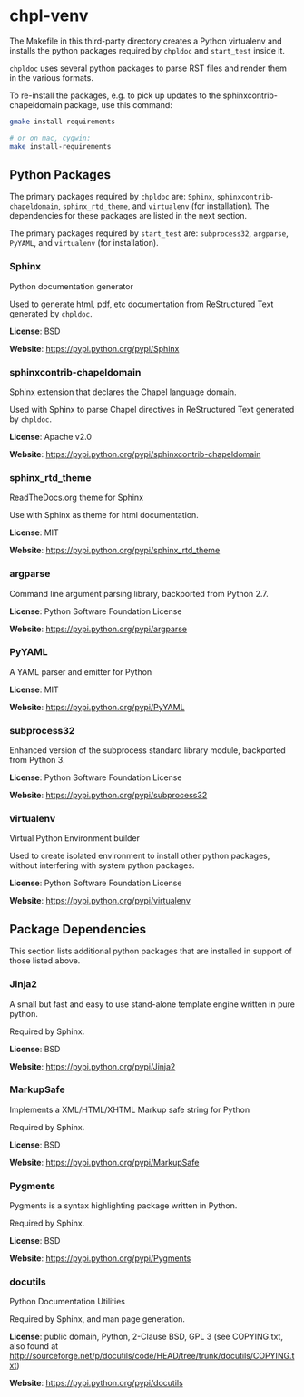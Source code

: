 chpl-venv
============

The Makefile in this third-party directory creates a Python virtualenv and
installs the python packages required by `chpldoc` and `start_test` inside it.

`chpldoc` uses several python packages to parse RST files and render them in
the various formats.

To re-install the packages, e.g. to pick up updates to the
sphinxcontrib-chapeldomain package, use this command:

```bash
gmake install-requirements

# or on mac, cygwin:
make install-requirements
```

Python Packages
---------------

The primary packages required by `chpldoc` are: `Sphinx`,
`sphinxcontrib-chapeldomain`, `sphinx_rtd_theme`, and `virtualenv` (for
installation). The dependencies for these packages are listed in the next
section.

The primary packages required by `start_test` are: `subprocess32`,
`argparse`, `PyYAML`, and `virtualenv` (for installation).

### Sphinx

Python documentation generator

Used to generate html, pdf, etc documentation from ReStructured Text generated
by `chpldoc`.

**License**: BSD

**Website**: https://pypi.python.org/pypi/Sphinx

### sphinxcontrib-chapeldomain

Sphinx extension that declares the Chapel language domain.

Used with Sphinx to parse Chapel directives in ReStructured Text generated by
`chpldoc`.

**License**: Apache v2.0

**Website**: https://pypi.python.org/pypi/sphinxcontrib-chapeldomain

### sphinx_rtd_theme

ReadTheDocs.org theme for Sphinx

Use with Sphinx as theme for html documentation.

**License**: MIT

**Website**: https://pypi.python.org/pypi/sphinx_rtd_theme

### argparse

Command line argument parsing library, backported from Python 2.7.

**License**: Python Software Foundation License

**Website**: https://pypi.python.org/pypi/argparse

### PyYAML

A YAML parser and emitter for Python

**License**: MIT

**Website**: https://pypi.python.org/pypi/PyYAML

### subprocess32

Enhanced version of the subprocess standard library module, backported from
Python 3.

**License**: Python Software Foundation License

**Website**: https://pypi.python.org/pypi/subprocess32

### virtualenv

Virtual Python Environment builder

Used to create isolated environment to install other python packages, without
interfering with system python packages.

**License**: Python Software Foundation License

**Website**: https://pypi.python.org/pypi/virtualenv

Package Dependencies
--------------------

This section lists additional python packages that are installed in support of
those listed above.

### Jinja2

A small but fast and easy to use stand-alone template engine written in pure
python.

Required by Sphinx.

**License**: BSD

**Website**: https://pypi.python.org/pypi/Jinja2

### MarkupSafe

Implements a XML/HTML/XHTML Markup safe string for Python

Required by Sphinx.

**License**: BSD

**Website**: https://pypi.python.org/pypi/MarkupSafe

### Pygments

Pygments is a syntax highlighting package written in Python.

Required by Sphinx.

**License**: BSD

**Website**: https://pypi.python.org/pypi/Pygments

### docutils

Python Documentation Utilities

Required by Sphinx, and man page generation.

**License**: public domain, Python, 2-Clause BSD, GPL 3 (see COPYING.txt, also found at http://sourceforge.net/p/docutils/code/HEAD/tree/trunk/docutils/COPYING.txt)

**Website**: https://pypi.python.org/pypi/docutils
